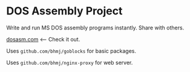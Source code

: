 # DOS Assembly Project

Write and run MS DOS assembly programs instantly. Share with others.

[dosasm.com](https://dosasm.com) <-- Check it out.

Uses `github.com/bhmj/goblocks` for basic packages.  

Uses `github.com/bhmj/nginx-proxy` for web server.
